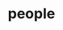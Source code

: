 ---
layout: profiles
permalink: /people/
title: people
description: members of our research group
nav: true
nav_order: 2

profiles:
  # if you want to include more than one profile, just replicate the following block
  # and create one content file for each profile inside _pages/
  - align: right
    image: fy24yilmazlab.png
    content: about_einstein.md
    image_circular: false # crops the image to make it circular
    more_info: >
      <p>Graduation day for Yilmaz lab</p>
  - align: right
    image: fy24.jpg
    content: fy24.md
    image_circular: false # crops the image to make it circular
    more_info: >
       <div style="text-align: center;">
       <p>Group photo for FY24</p>
       </div>
  - align: left
    image: fy23.png
    content: about_einstein.md
    image_circular: false # crops the image to make it circular
    more_info: >
      <p>Group photo for FY23</p>
  - align: right
    image: fy22.png
    content: about_einstein.md
    image_circular: false # crops the image to make it circular
    more_info: >
      <p>Group photo for FY22</p>
---